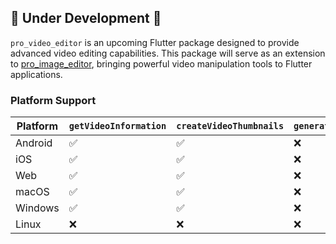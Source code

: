 ## 🚧 Under Development 🚧

`pro_video_editor` is an upcoming Flutter package designed to provide advanced video editing capabilities. This package will serve as an extension to [pro_image_editor](https://pub.dev/packages/pro_image_editor), bringing powerful video manipulation tools to Flutter applications.


### Platform Support

| Platform       | `getVideoInformation`  | `createVideoThumbnails`   | `generateVideoFromWidget` |
|----------------|-------------------------|---------------------------|---------------------------|
| Android        | ✅                      | ✅                       | ❌                        |
| iOS            | ✅                      | ✅                       | ❌                        |
| Web            | ✅                      | ✅                       | ❌                        |
| macOS          | ✅                      | ✅                       | ❌                        |
| Windows        | ✅                      | ✅                       | ❌                        |
| Linux          | ❌                      | ❌                       | ❌                        |